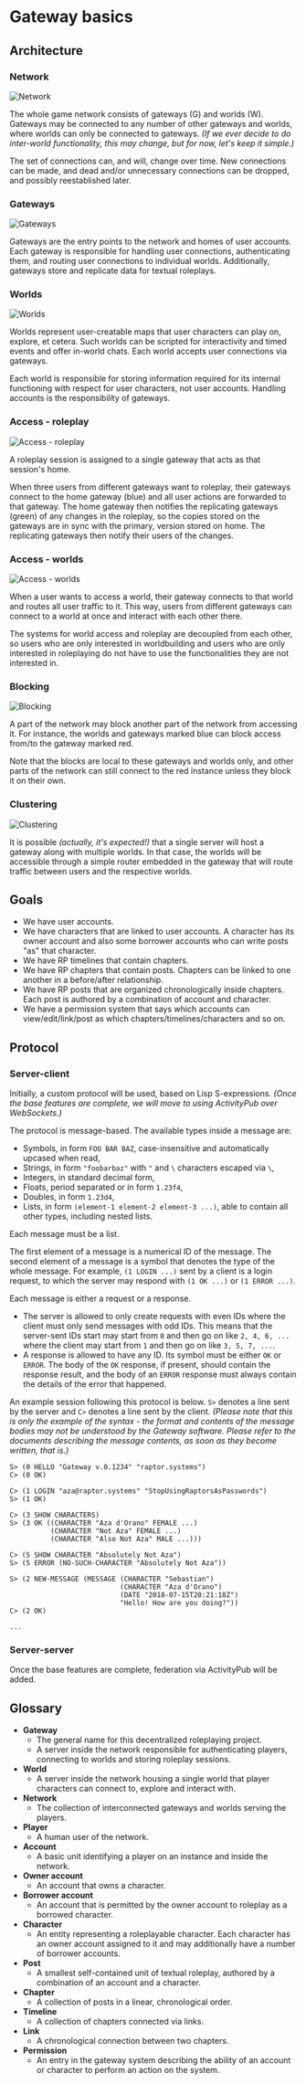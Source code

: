 # Gateway basics

## Architecture

### Network

![Network](img/overview/01-network.png)

The whole game network consists of gateways (G) and worlds (W). Gateways may be connected to any number of other gateways and worlds, where worlds can only be connected to gateways. *(If we ever decide to do inter-world functionality, this may change, but for now, let's keep it simple.)*

The set of connections can, and will, change over time. New connections can be made, and dead and/or unnecessary connections can be dropped, and possibly reestablished later.

### Gateways

![Gateways](img/overview/02-gateways.png)

Gateways are the entry points to the network and homes of user accounts. Each gateway is responsible for handling user connections, authenticating them, and routing user connections to individual worlds. Additionally, gateways store and replicate data for textual roleplays.

### Worlds

![Worlds](img/overview/03-worlds.png)

Worlds represent user-creatable maps that user characters can play on, explore, et cetera. Such worlds can be scripted for interactivity and timed events and offer in-world chats. Each world accepts user connections via gateways.

Each world is responsible for storing information required for its internal functioning with respect for user characters, not user accounts. Handling accounts is the responsibility of gateways.

### Access - roleplay

![Access - roleplay](img/overview/04-access-roleplay.png)

A roleplay session is assigned to a single gateway that acts as that session's home.

When three users from different gateways want to roleplay, their gateways connect to the home gateway (blue) and all user actions are forwarded to that gateway. The home gateway then notifies the replicating gateways (green) of any changes in the roleplay, so the copies stored on the gateways are in sync with the primary, version stored on home. The replicating gateways then notify their users of the changes.

### Access - worlds

![Access - worlds](img/overview/05-access-worlds.png)

When a user wants to access a world, their gateway connects to that world and routes all user traffic to it. This way, users from different gateways can connect to a world at once and interact with each other there.

The systems for world access and roleplay are decoupled from each other, so users who are only interested in worldbuilding and users who are only interested in roleplaying do not have to use the functionalities they are not interested in.

### Blocking

![Blocking](img/overview/06-blocking.png)

A part of the network may block another part of the network from accessing it. For instance, the worlds and gateways marked blue can block access from/to the gateway marked red.

Note that the blocks are local to these gateways and worlds only, and other parts of the network can still connect to the red instance unless they block it on their own.

### Clustering

![Clustering](img/overview/07-clustering.png)

It is possible *(actually, it's expected!)* that a single server will host a gateway along with multiple worlds. In that case, the worlds will be accessible through a simple router embedded in the gateway that will route traffic between users and the respective worlds.

## Goals

  * We have user accounts.
  * We have characters that are linked to user accounts. A character has its owner account and also some borrower accounts who can write posts "as" that character.
  * We have RP timelines that contain chapters.
  * We have RP chapters that contain posts. Chapters can be linked to one another in a before/after relationship.
  * We have RP posts that are organized chronologically inside chapters. Each post is authored by a combination of account and character.
  * We have a permission system that says which accounts can view/edit/link/post as which chapters/timelines/characters and so on.

## Protocol

### Server-client

Initially, a custom protocol will be used, based on Lisp S-expressions. *(Once the base features are complete, we will move to using ActivityPub over WebSockets.)*

The protocol is message-based. The available types inside a message are:
  * Symbols, in form `FOO BAR BAZ`, case-insensitive and automatically upcased when read,
  * Strings, in form `"foobarbaz"` with `"` and `\` characters escaped via `\`,
  * Integers, in standard decimal form,
  * Floats, period separated or in form `1.23f4`,
  * Doubles, in form `1.23d4`,
  * Lists, in form `(element-1 element-2 element-3 ...)`, able to contain all other types, including nested lists.

Each message must be a list.

The first element of a message is a numerical ID of the message. The second element of a message is a symbol that denotes the type of the whole message. For example, `(1 LOGIN ...)` sent by a client is a login request, to which the server may respond with `(1 OK ...)` or `(1 ERROR ...)`.

Each message is either a request or a response.
  * The server is allowed to only create requests with even IDs where the client must only send messages with odd IDs. This means that the server-sent IDs start may start from `0` and then go on like `2, 4, 6, ...` where the client may start from `1` and then go on like `3, 5, 7, ...`.
  * A response is allowed to have any ID. Its symbol must be either `OK` or `ERROR`. The body of the `OK` response, if present, should contain the response result, and the body of an `ERROR` response must always contain the details of the error that happened.

An example session following this protocol is below. `S>` denotes a line sent by the server and `C>` denotes a line sent by the client. *(Please note that this is only the example of the syntax - the format and contents of the message bodies may not be understood by the Gateway software. Please refer to the documents describing the message contents, as soon as they become written, that is.)*

```common-lisp
S> (0 HELLO "Gateway v.0.1234" "raptor.systems")
C> (0 OK)

C> (1 LOGIN "aza@raptor.systems" "StopUsingRaptorsAsPasswords")
S> (1 OK)

C> (3 SHOW CHARACTERS)
S> (3 OK ((CHARACTER "Aza d'Orano" FEMALE ...)
          (CHARACTER "Not Aza" FEMALE ...)
          (CHARACTER "Also Not Aza" MALE ...)))

C> (5 SHOW CHARACTER "Absolutely Not Aza")
S> (5 ERROR (NO-SUCH-CHARACTER "Absolutely Not Aza"))

S> (2 NEW-MESSAGE (MESSAGE (CHARACTER "Sebastian")
                           (CHARACTER "Aza d'Orano")
                           (DATE "2018-07-15T20:21:18Z")
                           "Hello! How are you doing?"))
C> (2 OK)

...
```

### Server-server

Once the base features are complete, federation via ActivityPub will be added.

## Glossary

* **Gateway**
  * The general name for this decentralized roleplaying project.
  * A server inside the network responsible for authenticating players, connecting to worlds and storing roleplay sessions.
* **World**
  * A server inside the network housing a single world that player characters can connect to, explore and interact with.
* **Network**
  * The collection of interconnected gateways and worlds serving the players.
* **Player**
  * A human user of the network.
* **Account**
  * A basic unit identifying a player on an instance and inside the network.
* **Owner account**
  * An account that owns a character.
* **Borrower account**
  * An account that is permitted by the owner account to roleplay as a borrowed character.
* **Character**
  * An entity representing a roleplayable character. Each character has an owner account assigned to it and may additionally have a number of borrower accounts.
* **Post**
  * A smallest self-contained unit of textual roleplay, authored by a combination of an account and a character.
* **Chapter**
  * A collection of posts in a linear, chronological order.
* **Timeline**
  * A collection of chapters connected via links.
* **Link**
  * A chronological connection between two chapters.
* **Permission**
  * An entry in the gateway system describing the ability of an account or character to perform an action on the system.
